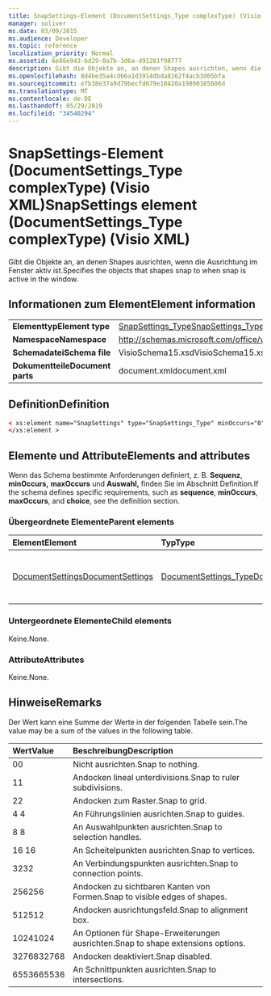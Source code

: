 ```yaml
---
title: SnapSettings-Element (DocumentSettings_Type complexType) (Visio XML)
manager: soliver
ms.date: 03/09/2015
ms.audience: Developer
ms.topic: reference
localization_priority: Normal
ms.assetid: 6e86e943-bd29-0a7b-3d6a-d91281f98777
description: Gibt die Objekte an, an denen Shapes ausrichten, wenn die Ausrichtung im Fenster aktiv ist.
ms.openlocfilehash: 8d4be35a4cd66a1d3914dbda8162f4acb3d05bfa
ms.sourcegitcommit: e7b38e37a9d79becfd679e10420a19890165606d
ms.translationtype: MT
ms.contentlocale: de-DE
ms.lasthandoff: 05/29/2019
ms.locfileid: "34540294"
---
```

# <a name="snapsettings-element-documentsettings_type-complextype-visio-xml"></a><span data-ttu-id="2024f-103">SnapSettings-Element (DocumentSettings_Type complexType) (Visio XML)</span><span class="sxs-lookup"><span data-stu-id="2024f-103">SnapSettings element (DocumentSettings_Type complexType) (Visio XML)</span></span>

<span data-ttu-id="2024f-104">Gibt die Objekte an, an denen Shapes ausrichten, wenn die Ausrichtung im Fenster aktiv ist.</span><span class="sxs-lookup"><span data-stu-id="2024f-104">Specifies the objects that shapes snap to when snap is active in the window.</span></span>
  
## <a name="element-information"></a><span data-ttu-id="2024f-105">Informationen zum Element</span><span class="sxs-lookup"><span data-stu-id="2024f-105">Element information</span></span>

|||
|:-----|:-----|
|<span data-ttu-id="2024f-106">**Elementtyp**</span><span class="sxs-lookup"><span data-stu-id="2024f-106">**Element type**</span></span> <br/> |[<span data-ttu-id="2024f-107">SnapSettings_Type</span><span class="sxs-lookup"><span data-stu-id="2024f-107">SnapSettings_Type</span></span>](snapsettings_type-complextypevisio-xml.md) <br/> |
|<span data-ttu-id="2024f-108">**Namespace**</span><span class="sxs-lookup"><span data-stu-id="2024f-108">**Namespace**</span></span> <br/> |http://schemas.microsoft.com/office/visio/2012/main  <br/> |
|<span data-ttu-id="2024f-109">**Schemadatei**</span><span class="sxs-lookup"><span data-stu-id="2024f-109">**Schema file**</span></span> <br/> |<span data-ttu-id="2024f-110">VisioSchema15.xsd</span><span class="sxs-lookup"><span data-stu-id="2024f-110">VisioSchema15.xsd</span></span>  <br/> |
|<span data-ttu-id="2024f-111">**Dokumentteile**</span><span class="sxs-lookup"><span data-stu-id="2024f-111">**Document parts**</span></span> <br/> |<span data-ttu-id="2024f-112">document.xml</span><span class="sxs-lookup"><span data-stu-id="2024f-112">document.xml</span></span>  <br/> |
   
## <a name="definition"></a><span data-ttu-id="2024f-113">Definition</span><span class="sxs-lookup"><span data-stu-id="2024f-113">Definition</span></span>

```XML
< xs:element name="SnapSettings" type="SnapSettings_Type" minOccurs="0" maxOccurs="1" >
</xs:element >
```

## <a name="elements-and-attributes"></a><span data-ttu-id="2024f-114">Elemente und Attribute</span><span class="sxs-lookup"><span data-stu-id="2024f-114">Elements and attributes</span></span>

<span data-ttu-id="2024f-115">Wenn das Schema bestimmte Anforderungen definiert, z. B. **Sequenz**, **minOccurs,** **maxOccurs** und **Auswahl,** finden Sie im Abschnitt Definition.</span><span class="sxs-lookup"><span data-stu-id="2024f-115">If the schema defines specific requirements, such as **sequence**, **minOccurs**, **maxOccurs**, and **choice**, see the definition section.</span></span> 
  
### <a name="parent-elements"></a><span data-ttu-id="2024f-116">Übergeordnete Elemente</span><span class="sxs-lookup"><span data-stu-id="2024f-116">Parent elements</span></span>

|<span data-ttu-id="2024f-117">**Element**</span><span class="sxs-lookup"><span data-stu-id="2024f-117">**Element**</span></span>|<span data-ttu-id="2024f-118">**Typ**</span><span class="sxs-lookup"><span data-stu-id="2024f-118">**Type**</span></span>|<span data-ttu-id="2024f-119">**Beschreibung**</span><span class="sxs-lookup"><span data-stu-id="2024f-119">**Description**</span></span>|
|:-----|:-----|:-----|
|[<span data-ttu-id="2024f-120">DocumentSettings</span><span class="sxs-lookup"><span data-stu-id="2024f-120">DocumentSettings</span></span>](documentsettings-element-visiodocument_type-complextypevisio-xml.md) <br/> |[<span data-ttu-id="2024f-121">DocumentSettings_Type</span><span class="sxs-lookup"><span data-stu-id="2024f-121">DocumentSettings_Type</span></span>](documentsettings_type-complextypevisio-xml.md) <br/> |<span data-ttu-id="2024f-122">Enthält Elemente, die Dokumenteinstellungen angeben.</span><span class="sxs-lookup"><span data-stu-id="2024f-122">Contains elements that specify document settings.</span></span>  <br/> |
   
### <a name="child-elements"></a><span data-ttu-id="2024f-123">Untergeordnete Elemente</span><span class="sxs-lookup"><span data-stu-id="2024f-123">Child elements</span></span>

<span data-ttu-id="2024f-124">Keine.</span><span class="sxs-lookup"><span data-stu-id="2024f-124">None.</span></span>
  
### <a name="attributes"></a><span data-ttu-id="2024f-125">Attribute</span><span class="sxs-lookup"><span data-stu-id="2024f-125">Attributes</span></span>

<span data-ttu-id="2024f-126">Keine.</span><span class="sxs-lookup"><span data-stu-id="2024f-126">None.</span></span>
  
## <a name="remarks"></a><span data-ttu-id="2024f-127">Hinweise</span><span class="sxs-lookup"><span data-stu-id="2024f-127">Remarks</span></span>

<span data-ttu-id="2024f-128">Der Wert kann eine Summe der Werte in der folgenden Tabelle sein.</span><span class="sxs-lookup"><span data-stu-id="2024f-128">The value may be a sum of the values in the following table.</span></span>
  
|<span data-ttu-id="2024f-129">**Wert**</span><span class="sxs-lookup"><span data-stu-id="2024f-129">**Value**</span></span>|<span data-ttu-id="2024f-130">**Beschreibung**</span><span class="sxs-lookup"><span data-stu-id="2024f-130">**Description**</span></span>|
|:-----|:-----|
|<span data-ttu-id="2024f-131">0</span><span class="sxs-lookup"><span data-stu-id="2024f-131">0</span></span>  <br/> |<span data-ttu-id="2024f-132">Nicht ausrichten.</span><span class="sxs-lookup"><span data-stu-id="2024f-132">Snap to nothing.</span></span>  <br/> |
|<span data-ttu-id="2024f-133">1</span><span class="sxs-lookup"><span data-stu-id="2024f-133">1</span></span>  <br/> |<span data-ttu-id="2024f-134">Andocken lineal unterdivisions.</span><span class="sxs-lookup"><span data-stu-id="2024f-134">Snap to ruler subdivisions.</span></span>  <br/> |
|<span data-ttu-id="2024f-135">2</span><span class="sxs-lookup"><span data-stu-id="2024f-135">2</span></span>  <br/> |<span data-ttu-id="2024f-136">Andocken zum Raster.</span><span class="sxs-lookup"><span data-stu-id="2024f-136">Snap to grid.</span></span>  <br/> |
|<span data-ttu-id="2024f-137">4 </span><span class="sxs-lookup"><span data-stu-id="2024f-137">4</span></span>  <br/> |<span data-ttu-id="2024f-138">An Führungslinien ausrichten.</span><span class="sxs-lookup"><span data-stu-id="2024f-138">Snap to guides.</span></span>  <br/> |
|<span data-ttu-id="2024f-139">8 </span><span class="sxs-lookup"><span data-stu-id="2024f-139">8</span></span>  <br/> |<span data-ttu-id="2024f-140">An Auswahlpunkten ausrichten.</span><span class="sxs-lookup"><span data-stu-id="2024f-140">Snap to selection handles.</span></span>  <br/> |
|<span data-ttu-id="2024f-141">16 </span><span class="sxs-lookup"><span data-stu-id="2024f-141">16</span></span>  <br/> |<span data-ttu-id="2024f-142">An Scheitelpunkten ausrichten.</span><span class="sxs-lookup"><span data-stu-id="2024f-142">Snap to vertices.</span></span>  <br/> |
|<span data-ttu-id="2024f-143">32</span><span class="sxs-lookup"><span data-stu-id="2024f-143">32</span></span>  <br/> |<span data-ttu-id="2024f-144">An Verbindungspunkten ausrichten.</span><span class="sxs-lookup"><span data-stu-id="2024f-144">Snap to connection points.</span></span>  <br/> |
|<span data-ttu-id="2024f-145">256</span><span class="sxs-lookup"><span data-stu-id="2024f-145">256</span></span>  <br/> |<span data-ttu-id="2024f-146">Andocken zu sichtbaren Kanten von Formen.</span><span class="sxs-lookup"><span data-stu-id="2024f-146">Snap to visible edges of shapes.</span></span>  <br/> |
|<span data-ttu-id="2024f-147">512</span><span class="sxs-lookup"><span data-stu-id="2024f-147">512</span></span>  <br/> |<span data-ttu-id="2024f-148">Andocken ausrichtungsfeld.</span><span class="sxs-lookup"><span data-stu-id="2024f-148">Snap to alignment box.</span></span>  <br/> |
|<span data-ttu-id="2024f-149">1024</span><span class="sxs-lookup"><span data-stu-id="2024f-149">1024</span></span>  <br/> |<span data-ttu-id="2024f-150">An Optionen für Shape-Erweiterungen ausrichten.</span><span class="sxs-lookup"><span data-stu-id="2024f-150">Snap to shape extensions options.</span></span>  <br/> |
|<span data-ttu-id="2024f-151">32768</span><span class="sxs-lookup"><span data-stu-id="2024f-151">32768</span></span>  <br/> |<span data-ttu-id="2024f-152">Andocken deaktiviert.</span><span class="sxs-lookup"><span data-stu-id="2024f-152">Snap disabled.</span></span>  <br/> |
|<span data-ttu-id="2024f-153">65536</span><span class="sxs-lookup"><span data-stu-id="2024f-153">65536</span></span>  <br/> |<span data-ttu-id="2024f-154">An Schnittpunkten ausrichten.</span><span class="sxs-lookup"><span data-stu-id="2024f-154">Snap to intersections.</span></span>  <br/> |
   

